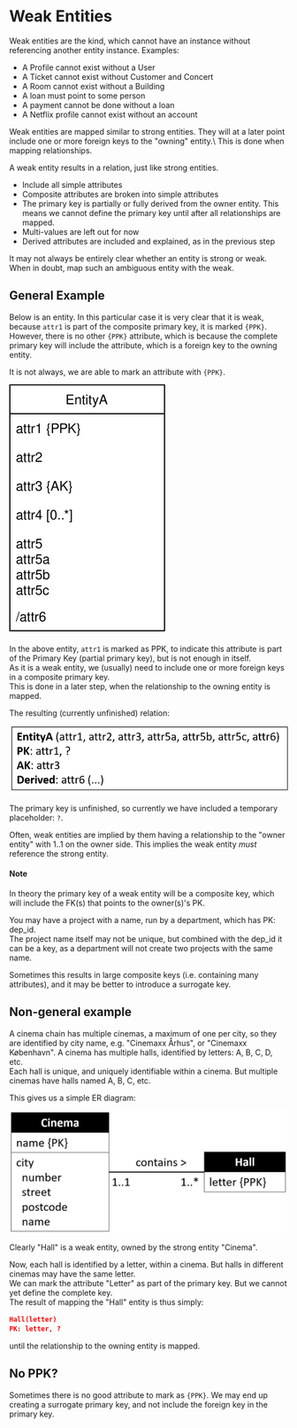 ﻿# Weak Entities

Weak entities are the kind, which cannot have an instance without referencing another entity instance. Examples:
* A Profile cannot exist without a User
* A Ticket cannot exist without Customer and Concert
* A Room cannot exist without a Building
* A loan must point to some person
* A payment cannot be done without a loan
* A Netflix profile cannot exist without an account

Weak entities are mapped similar to strong entities. 
They will at a later point include one or more foreign keys to the "owning" entity.\ 
This is done when mapping relationships.

A weak entity results in a relation, just like strong entities.

* Include all simple attributes
* Composite attributes are broken into simple attributes
* The primary key is partially or fully derived from the owner entity. This means we cannot define the primary key until after all relationships are mapped.
* Multi-values are left out for now
* Derived attributes are included and explained, as in the previous step

It may not always be entirely clear whether an entity is strong or weak. When in doubt, map such an ambiguous entity with the weak.

## General Example

Below is an entity. In this particular case it is very clear that it is weak, because `attr1` is part of the composite primary key, it is marked `{PPK}`.\
However, there is no other `{PPK}` attribute, which is because the complete primary key will include the attribute, which is a foreign key to the owning entity.

It is not always, we are able to mark an attribute with `{PPK}`.

![WE](WeakEntity.svg)

In the above entity, `attr1` is marked as PPK, to indicate this attribute is part of the Primary Key (partial primary key), but is not enough in itself.\
As it is a weak entity, we (usually) need to include one or more foreign keys in a composite primary key.\
This is done in a later step, when the relationship to the owning entity is mapped.

The resulting (currently unfinished) relation:

![](WeakRelation.png)

The primary key is unfinished, so currently we have included a temporary placeholder: `?`.

Often, weak entities are implied by them having a relationship to the "owner entity" with 1..1 on the owner side. This implies the weak entity _must_ reference the strong entity.

#### Note
In theory the primary key of a weak entity will be a composite key, which will include the FK(s) that points to the owner(s)'s PK.

You may have a project with a name, run by a department, which has PK: dep_id.\
The project name itself may not be unique, but combined with the dep_id it can be a key, as a department will not create two projects with the same name.

Sometimes this results in large composite keys (i.e. containing many attributes), and it may be better to introduce a surrogate key.

## Non-general example
A cinema chain has multiple cinemas, a maximum of one per city, so they are identified by city name, e.g. "Cinemaxx Århus", or "Cinemaxx København". A cinema has multiple halls, identified by letters: A, B, C, D, etc.\
Each hall is unique, and uniquely identifiable within a cinema. But multiple cinemas have halls named A, B, C, etc.

This gives us a simple ER diagram:

![](WeakHall.png)

Clearly "Hall" is a weak entity, owned by the strong entity "Cinema".

Now, each hall is identified by a letter, within a cinema. But halls in different cinemas may have the same letter.\
We can mark the attribute "Letter" as part of the primary key. But we cannot yet define the complete key.\
The result of mapping the "Hall" entity is thus simply:

```json
Hall(letter)
PK: letter, ?
```

until the relationship to the owning entity is mapped.

## No PPK?
Sometimes there is no good attribute to mark as `{PPK}`. We may end up creating a surrogate primary key, and not include the foreign key in the primary key.
